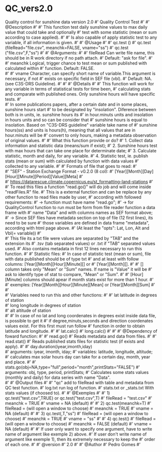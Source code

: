 # QC_vers2.0
Quality control for sunshine data version 2.0
#' Quality Control Test
#'
#' @Description
#'
#' This function test daily sunshine values to max daily value that could take and optionally
#' test with some statistic (mean or sum according to case applied).
#' 
#' Is also capable of apply statistic test to any variable, if all information is given. 
#' 
#' @Usage
#'
#' qc.test ()
#' qc.test (fileRead="file.csv", meanchk=FALSE, vname="ss")
#' qc.test ("file.csv",F,"ss")
#'
#' @Arguments:
#'
#' fileRead       Can write file name, this should be in R work directory if no path attach.
#'                Default: "ask for file". 
#'
#' meanchk        Logical, trigger chance to test mean or sum published with calculated within
#'                function. Default: FALSE.  
#'
#' vname          Character, can specify short name of variable.This argument is necessary, if not
#'                exists on specific field in SEF file (vbl). 
#'                Default: NA. (see C3S-DRS Guideline).
#'
#'
#' @Details
#' 
#' This function will work for any variable in terms of statistical tests for time been, 
#' calculating stats and comparate with published ones. Only sunshine hours will have specific tests. 
#'  
#' In some publications papers, after a certain date and in some places, sunshine hours start
#' to be designated by "insolation". Diference between both is in units, ie. sunshine hours its
#' in hour.minuts units and insolation in hours units and so can be consider that
#' sunshine hours is equal to insolation. Based on "C3S-DRS guideline" variable take name of
#' sunshine hours(ss) and units is hours(h), meaning that all values that are in hour.minuts will be
#' convert to only hours, making a metadata observation of original values.
#'
#' What this function provide or do?
#' 1. Collect data information and statistic data (means/sum if exist);
#' 2. Sunshine hours test with max hours that can take one place for determinate date;
#' 3. Calculate statistic, month and daily, for any variable.
#' 4. Statistic test, ie. publish stats (mean or sum) with calculated by function with data values 
#' collected to any variable.
#'
#' Formats of file that goes to read:
#'  
#'  "SEF" - Station Exchange Format - v0.2.0 (8 col): 
#'   [Year][Month][Day][Hour][Minute][Period][Value][Meta]
#'   
#'   https://datarescue.climate.copernicus.eu/st_formatting-land-stations
#'   
#'  To read this files a function "read.go()" will do job and will come inside "readFiles.R" file.
#'  This is a external function and can be replace by any other function to read files made by user,
#'  according with followed requirements:
#'    -> function must have name "read.go";
#'    -> for QualityControl function to run must be form from file reader function a data frame with
#'       name "Data" and with columns names as SEF format above;
#'    -> Since SEF files have metadata section on top of file (12 first lines), its need to be sure
#'       those variables are defined in data frame "metadata", according with html page above.
#'        (At least the "opts": Lat, Lon, Alt and Vbl(= variable))
#'   
#'  This file its a txt file were values are separated by "TAB" and the extension its
#'  .tsv (tab separated values) or .txt if "TAB" separated values used.
#'  Also contains metadata in first 12 lines necessary to run this function.
#'
#' Statistic files:
#' In case of statistic test (mean or sum), file with data published should be of type txt 
#' and at least with follow columns: [Year][Month][Hour][Minute][<stat name>] or
#' [Year][Month][<stat name>].
#' 
#' [<stat name>] column takes only "Mean" or "Sum" names. If name is "Value" it will be
#' ask to identify type of stat to compare, "Mean" or "Sum".
#' 
#' [Hour][Minute] columns should apear if month stats exist for more than 1 hour.
#' 
#' exemples: [Year][Month][Hour][Minute][Mean] or [Year][Month][Sum] 
#'
#'    
#' Variables need to run this and other functions:
#'
#' lat           latitude in degrees of station   
#' long          longitude in degrees of station  
#' alt           altitude of station              
#' 
#' In case of no lat and long coordenates in degrees exist inside data file, is possible to get it
#' if degree,minuts,seconds and direction coordenates values exist. For this first must run follow
#' function in order to obtain latitude and longitude.
#'
#' lat.calc()
#' long.calc()
#'
#'
#' @Dependency of foward function:
#'
#' read.go()
#'   Reads metadata and data from files.
#'
#' read.stat()
#'   Reads published stats files for statistic test (if exists and apply).
#'
#' day.duration(iyear,imonth,iday)                
#'   arguments: iyear, imonth, iday;
#'   variables: latitude, longitude, altitude;
#'   calculates max solar hours day can take for a certain day, month, year and place.
#'
#' stats.go(obj=NA,type="full",period="month",printStats="FALSE") 
#'   arguments: obj, type, period, printStats;
#'   Calculates some stats values (monthly and daily) for data series with name "Data".   
#'
#' @Output files
#' 
#' "qc" add to fileRead                with table and metadata from QC test function.
#' log.txt                             run log of function.
#' stats.txt or <vname>_stats.txt      With stats values (if choosed to).
#'
#' @Exemples 
#' 
#' 1) qc.test("test.csv",TRUE) or qc.test("test.csv",T)
#'      fileRead = "test.csv"
#'      meanchk  = TRUE
#'      vname    = NA (default)
#'
#' 2) qc.test(meanchk=T)
#'      fileRead = (will open a window to choose)
#'      meanchk  = TRUE
#'      vname    = NA  (default)
#'
#' 3) qc.test(,T,"ss")
#'      fileRead = (will open a window to choose)
#'      meanchk  = TRUE
#'      vname    = "ss"
#'
#' 4) qc.test()
#'      fileRead = (will open a window to choose)
#'      meanchk  = FALSE (default)
#'      vname    = NA  (default)
#'
#' If user only want to specify one argument, have to write name of argument like exemple 2) above.
#' If user don't write name of argument like exemple 1), then its extremely necessary to keep the
#' order of each one. 
#' 
#' @version
#'  2.0
#'
#' @Author
#'  Pedro Gomes
#'
